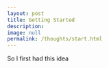 ```yaml
---
layout: post
title: Getting Started
description: 
image: null
permalink: /thoughts/start.html
---
```


So I first had this idea
